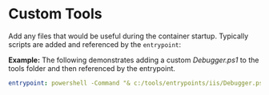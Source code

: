 # Custom Tools

Add any files that would be useful during the container startup. Typically scripts are added and referenced by the `entrypoint`:

**Example:** The following demonstrates adding a custom _Debugger.ps1_ to the tools folder and then referenced by the entrypoint.

```yaml
entrypoint: powershell -Command "& c:/tools/entrypoints/iis/Debugger.ps1;c:/tools/entrypoints/iis/Development.ps1;"
```
